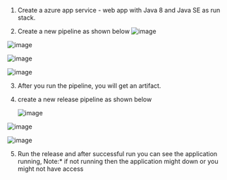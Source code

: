 1. Create a azure app service - web app with Java 8 and Java SE as run stack.

2. Create a new pipeline as shown below
  ![image](https://github.com/user-attachments/assets/0df1fd3d-8f43-4b2e-b65c-7af5c6dad1cf)

![image](https://github.com/user-attachments/assets/74fd97d9-3bed-4545-a513-6d00a5834d42)

![image](https://github.com/user-attachments/assets/0b165475-0647-4cb0-8793-808b21b78ba5)

![image](https://github.com/user-attachments/assets/6de386cc-54a8-4ba0-a276-4fbb34bce2b6)


3. After you run the pipeline, you will get an artifact.
4. create a new release pipeline as shown below

     ![image](https://github.com/user-attachments/assets/520222b4-c886-4ebe-ac76-f1c487b27d3a)

![image](https://github.com/user-attachments/assets/32802ba7-edbd-4301-96a3-b9ad9a99abca)

![image](https://github.com/user-attachments/assets/5402a68c-a69a-49f7-82cd-285ff8709824)

5. Run the release and after successful run you can see the application running,
   Note:* if not running then the application might down or you might not have access
